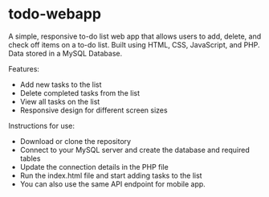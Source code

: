 # todo-webapp
A simple, responsive to-do list web app that allows users to add, delete, and check off items on a to-do list. Built using HTML, CSS, JavaScript, and PHP. Data stored in a MySQL Database.

Features:
- Add new tasks to the list
- Delete completed tasks from the list
- View all tasks on the list
- Responsive design for different screen sizes

Instructions for use:
- Download or clone the repository
- Connect to your MySQL server and create the database and required tables
- Update the connection details in the PHP file
- Run the index.html file and start adding tasks to the list
- You can also use the same API endpoint for mobile app.
